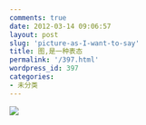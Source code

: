 ```yaml
---
comments: true
date: 2012-03-14 09:06:57
layout: post
slug: 'picture-as-I-want-to-say'
title: 图,是一种表态
permalink: '/397.html'
wordpress_id: 397
categories:
- 未分类
---
```


[![](http://wendal.net/wp-content/uploads/2012/03/p_large_7rdv_2c51000037bc1263.jpg)](http://wendal.net/wp-content/uploads/2012/03/p_large_7rdv_2c51000037bc1263.jpg)
